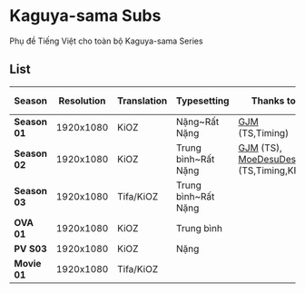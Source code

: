 # Kaguya-sama Subs
Phụ đề Tiếng Việt cho toàn bộ Kaguya-sama Series

## List

|**Season**|**Resolution**|**Translation**|**Typesetting**|**Thanks to**|**Last Modified**|**DDL**|**Note**|
|--------|--------|--------|--------|--------|--------|--------|--------|
|**Season 01**|1920x1080|KiOZ|Nặng~Rất Nặng|[GJM](https://www.goodjobmedia.com/) (TS,Timing)||[BDRip Hardsub](https://anime.kioz.workers.dev/0:/Kaguya-sama/S01%20(Hardsub)/)||
|**Season 02**|1920x1080|KiOZ|Trung bình~Rất Nặng|[GJM](https://www.goodjobmedia.com/) (TS), [MoeDesuDesu](https://nyaa.si/view/1367159) (TS,Timing,KFX)||[BDRip](https://anime.kioz.workers.dev/0:/Kaguya-sama/S02/)||
|**Season 03**|1920x1080|Tifa/KiOZ|Trung bình~Rất Nặng|||[WEBRip](https://anime.kioz.workers.dev/0:/Kaguya-sama/S03/)||
|**OVA 01**|1920x1080|KiOZ|Trung bình|||[WEBRip](https://anime.kioz.workers.dev/0:/Kaguya-sama/OVA%20-%20PV/)||
|**PV S03**|1920x1080|KiOZ|Nặng|||[WEBRip](https://anime.kioz.workers.dev/0:/Kaguya-sama/OVA%20-%20PV/)||
|**Movie 01**|1920x1080|Tifa/KiOZ||||||

